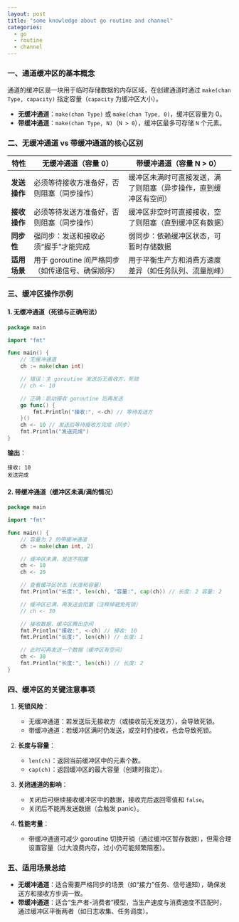 ```yaml
---
layout: post
title: "some knowledge about go routine and channel"
categories:
  - go
  - routine
  - channel
---
```


### 一、通道缓冲区的基本概念
通道的缓冲区是一块用于临时存储数据的内存区域，在创建通道时通过 `make(chan Type, capacity)` 指定容量（`capacity` 为缓冲区大小）。

- **无缓冲通道**：`make(chan Type)` 或 `make(chan Type, 0)`，缓冲区容量为 0。
- **带缓冲通道**：`make(chan Type, N)`（`N > 0`），缓冲区最多可存储 `N` 个元素。


### 二、无缓冲通道 vs 带缓冲通道的核心区别
| 特性                | 无缓冲通道（容量 0）                          | 带缓冲通道（容量 N > 0）                      |
|---------------------|---------------------------------------------|---------------------------------------------|
| **发送操作**         | 必须等待接收方准备好，否则阻塞（同步操作）         | 缓冲区未满时可直接发送，满了则阻塞（异步操作，直到缓冲区有空间） |
| **接收操作**         | 必须等待发送方准备好，否则阻塞（同步操作）         | 缓冲区非空时可直接接收，空了则阻塞（直到缓冲区有数据）       |
| **同步性**           | 强同步：发送和接收必须“握手”才能完成              | 弱同步：依赖缓冲区状态，可暂时存储数据              |
| **适用场景**         | 用于 goroutine 间严格同步（如传递信号、确保顺序）    | 用于平衡生产方和消费方速度差异（如任务队列、流量削峰）      |


### 三、缓冲区操作示例
#### 1. 无缓冲通道（死锁与正确用法）
```go
package main

import "fmt"

func main() {
    // 无缓冲通道
    ch := make(chan int)

    // 错误：主 goroutine 发送后无接收方，死锁
    // ch <- 10 

    // 正确：启动接收 goroutine 后再发送
    go func() {
        fmt.Println("接收:", <-ch) // 等待发送方
    }()
    ch <- 10 // 发送后等待接收方完成（同步）
    fmt.Println("发送完成")
}
```
**输出**：
```
接收: 10
发送完成
```


#### 2. 带缓冲通道（缓冲区未满/满的情况）
```go
package main

import "fmt"

func main() {
    // 容量为 2 的带缓冲通道
    ch := make(chan int, 2)

    // 缓冲区未满，发送不阻塞
    ch <- 10
    ch <- 20

    // 查看缓冲区状态（长度和容量）
    fmt.Println("长度:", len(ch), "容量:", cap(ch)) // 长度: 2 容量: 2

    // 缓冲区已满，再发送会阻塞（注释掉避免死锁）
    // ch <- 30

    // 接收数据，缓冲区腾出空间
    fmt.Println("接收:", <-ch) // 接收: 10
    fmt.Println("长度:", len(ch)) // 长度: 1

    // 此时可再发送一个数据（缓冲区有空间）
    ch <- 30
    fmt.Println("长度:", len(ch)) // 长度: 2
}
```


### 四、缓冲区的关键注意事项
1. **死锁风险**：
   - 无缓冲通道：若发送后无接收方（或接收前无发送方），会导致死锁。
   - 带缓冲通道：若缓冲区满时仍发送，或空时仍接收，也会导致死锁。

2. **长度与容量**：
   - `len(ch)`：返回当前缓冲区中的元素个数。
   - `cap(ch)`：返回缓冲区的最大容量（创建时指定）。

3. **关闭通道的影响**：
   - 关闭后可继续接收缓冲区中的数据，接收完后返回零值和 `false`。
   - 关闭后不能再发送数据（会触发 panic）。

4. **性能考量**：
   - 带缓冲通道可减少 goroutine 切换开销（通过缓冲区暂存数据），但需合理设置容量（过大浪费内存，过小仍可能频繁阻塞）。


### 五、适用场景总结
- **无缓冲通道**：适合需要严格同步的场景（如“接力”任务、信号通知），确保发送方和接收方步调一致。
- **带缓冲通道**：适合“生产者-消费者”模型，当生产速度与消费速度不匹配时，通过缓冲区平衡两者（如日志收集、任务调度）。